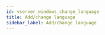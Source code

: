 ```yaml
---
id: vserver_windows_change_language
title: Add/change language
sidebar_label: Add/change language
---
```


